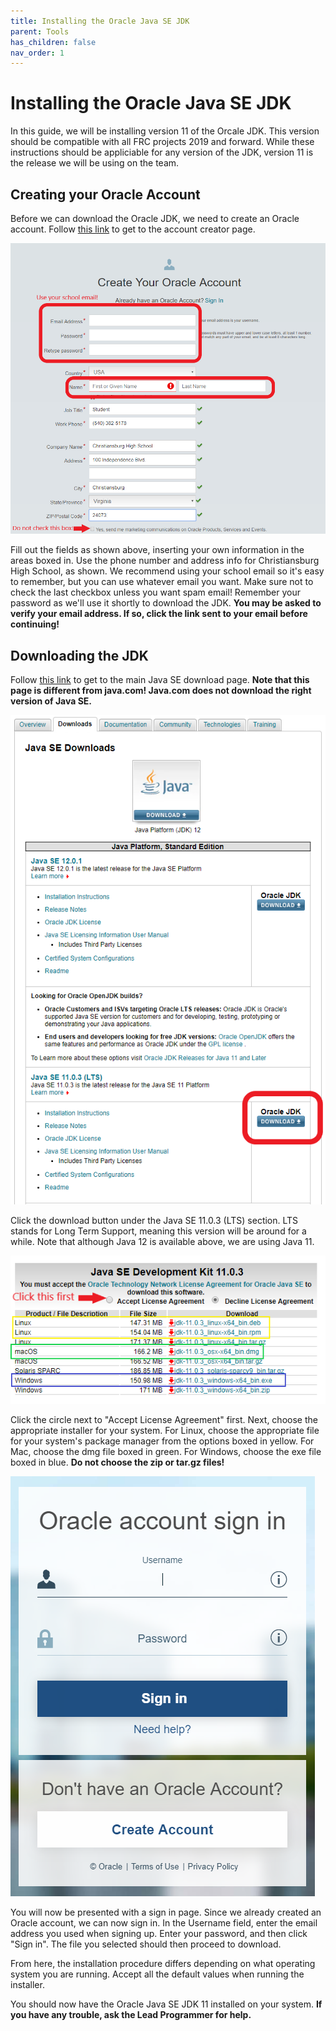 ```yaml
---
title: Installing the Oracle Java SE JDK
parent: Tools
has_children: false
nav_order: 1
---
```


# Installing the Oracle Java SE JDK

In this guide, we will be installing version 11 of the Orcale JDK.  This version should be compatible with all FRC projects 2019 and forward.  While these instructions should be appliciable for any version of the JDK, version 11 is the release we will be using on the team.

## Creating your Oracle Account

Before we can download the Oracle JDK, we need to create an Oracle account.  Follow [this link](https://profile.oracle.com/myprofile/account/create-account.jspx) to get to the account creator page.

![Oracle-Sign-Up](../res/Oracle-Sign-Up.png)

Fill out the fields as shown above, inserting your own information in the areas boxed in.  Use the phone number and address info for Christiansburg High School, as shown.  We recommend using your school email so it's easy to remember, but you can use whatever email you want.  Make sure not to check the last checkbox unless you want spam email!  Remember your password as we'll use it shortly to download the JDK.  **You may be asked to verify your email address.  If so, click the link sent to your email before continuing!**

## Downloading the JDK

Follow [this link](https://www.oracle.com/technetwork/java/javase/downloads/index.html) to get to the main Java SE download page.  **Note that this page is different from java.com!  Java.com does not download the right version of Java SE.**

![Java-SE-Landing](../res/Java-SE-Landing.PNG)

Click the download button under the Java SE 11.0.3 (LTS) section.  LTS stands for Long Term Support, meaning this version will be around for a while.  Note that although Java 12 is available above, we are using Java 11.

![Java-11-Download](../res/Java-11-Download.PNG)

Click the circle next to "Accept License Agreement" first.  Next, choose the appropriate installer for your system.  For Linux, choose the appropriate file for your system's package manager from the options boxed in yellow.  For Mac, choose the dmg file boxed in green.  For Windows, choose the exe file boxed in blue.  **Do not choose the zip or tar.gz files!**

![Oracle-Sign-In](../res/Oracle-Sign-In.PNG)

You will now be presented with a sign in page.  Since we already created an Oracle account, we can now sign in.  In the Username field, enter the email address you used when signing up.  Enter your password, and then click "Sign in".  The file you selected should then proceed to download.

From here, the installation procedure differs depending on what operating system you are running.  Accept all the default values when running the installer.

You should now have the Oracle Java SE JDK 11 installed on your system.  **If you have any trouble, ask the Lead Programmer for help.**